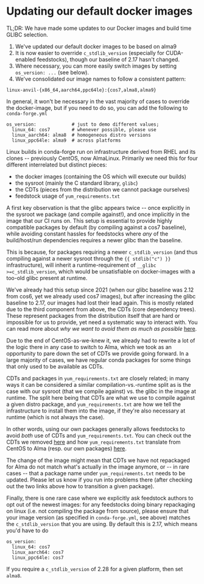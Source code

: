 # Updating our default docker images

TL;DR: We have made some updates to our Docker images and build time GLIBC selection.

1. We've updated our default docker images to be based on alma9
2. It is now easier to override `c_stdlib_version` (especially for CUDA-enabled feedstocks), though our baseline of 2.17 hasn't changed.
3. Where necessary, you can more easily switch images by setting `os_version: ...` (see below).
4. We've consolidated our image names to follow a consistent pattern:

```
linux-anvil-{x86_64,aarch64,ppc64le}:{cos7,alma8,alma9}
```

In general, it won't be necessary in the vast majority of cases to override the
docker-image, but if you need to do so, you can add the following to `conda-forge.yml`

```
os_version:             # just to demo different values;
  linux_64: cos7        # whenever possible, please use
  linux_aarch64: alma8  # homogeneous distro versions
  linux_ppc64le: alma9  # across platforms
```

<!-- truncate -->

Linux builds in conda-forge run on infrastructure derived from RHEL and its clones
-- previously CentOS, now AlmaLinux. Primarily we need this for four different
interrelated but distinct pieces:

- the docker images (containing the OS which will execute our builds)
- the sysroot (mainly the C standard library, `glibc`)
- the CDTs (pieces from the distribution we cannot package ourselves)
- feedstock usage of `yum_requirements.txt`

A first key observation is that the glibc appears twice -- once explicitly in the
sysroot we package (and compile against!), and once implicitly in the image that
our CI runs on. This setup is essential to provide highly compatible packages by
default (by compiling against a cos7 baseline), while avoiding constant hassles
for feedstocks where _any_ of the build/host/run dependencies requires a newer
glibc than the baseline.

This is because, for packages requiring a newer `c_stdlib_version` (and thus compiling
against a newer sysroot through the `{{ stdlib("c") }}` infrastructure), will inherit
a runtime-requirement of `__glibc >=c_stdlib_version`, which would be unsatisfiable on
docker-images with a too-old glibc present at runtime.

We've already had this setup since 2021 (when our glibc baseline was 2.12 from cos6,
yet we already used cos7 images), but after increasing the glibc baseline to 2.17, our
images had lost their lead again. This is mostly related due to the third component from
above, the CDTs (core dependency trees). These represent packages from the distribution
itself that are hard or impossible for us to provide, yet need a systematic way to
interact with. You can read more about _why we want to avoid them as much as possible_
[here](https://conda-forge.org/docs/maintainer/knowledge_base/#why-are-cdts-bad).

Due to the end of CentOS-as-we-knew it, we already had to rewrite a lot of the logic
there in any case to switch to Alma, which we took as an opportunity to pare down the
set of CDTs we provide going forward. In a large majority of cases, we have regular
conda packages for some things that only used to be available as CDTs.

CDTs and packages in `yum_requirements.txt` are closely related; in many ways it can
be considered a similar compilation-vs.-runtime split as is the case with our sysroot
(that we compile against) vs. the glibc in the image at runtime. The split here being
that CDTs are what we use to compile against a given distro package, and `yum_requirements.txt`
are how we tell the infrastructure to install them into the image, if they're also
necessary at runtime (which is not always the case).

In other words, using our own packages generally allows feedstocks to avoid _both_ use
of CDTs and `yum_requirements.txt`. You can check out the CDTs we removed
[here](https://github.com/conda-forge/cdt-builds/issues/66#issuecomment-1833417828)
and how `yum_requirements.txt` translate from CentOS to Alma (resp. our own packages)
[here](https://github.com/conda-forge/conda-forge-pinning-feedstock/issues/6283#issuecomment-2440281086).

The change of the image might mean that CDTs we have not repackaged for Alma do not
match what's actually in the image anymore, or -- in rare cases -- that a package name
under `yum_requirements.txt` needs to be updated. Please let us know if you run into
problems there (after checking out the two links above how to transition a given package).

Finally, there is one rare case where we explicitly ask feedstock authors to opt out
of the newest images: for any feedstocks doing binary repackaging on linux (i.e. not
compiling the package from source), please ensure that your image version (as specified
in `conda-forge.yml`, see above) matches the `c_stdlib_version` that you are using.
By default this is 2.17, which means you'd have to do

```
os_version:
  linux_64: cos7
  linux_aarch64: cos7
  linux_ppc64le: cos7
```

If you require a `c_stdlib_version` of 2.28 for a given platform, then set `alma8`.
